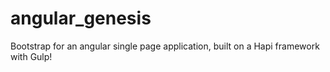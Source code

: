 angular_genesis
===============

Bootstrap for an angular single page application, built on a Hapi framework with Gulp!
